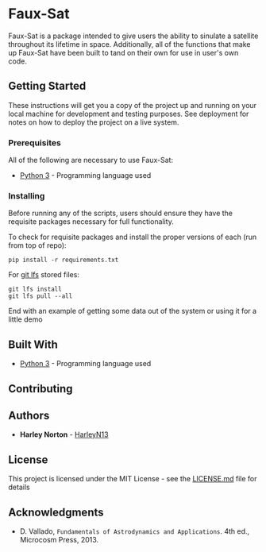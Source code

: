 # Faux-Sat

Faux-Sat is a package intended to give users the ability to sinulate a satellite throughout its lifetime in space. Additionally, all of the functions that make up Faux-Sat have been built to tand on their own for use in user's own code.

## Getting Started

These instructions will get you a copy of the project up and running on your local machine for development and testing purposes. See deployment for notes on how to deploy the project on a live system.

### Prerequisites

All of the following are necessary to use Faux-Sat:

* [Python 3](https://www.python.org/downloads/) - Programming language used


### Installing

Before running any of the scripts, users should ensure they have the requisite packages necessary for full functionality. 

To check for requisite packages and install the proper versions of each (run from top of repo):

```
pip install -r requirements.txt
```

For [git lfs](https://git-lfs.github.com/) stored files:

```
git lfs install
git lfs pull --all
```

End with an example of getting some data out of the system or using it for a little demo

## Built With

* [Python 3](https://www.python.org/) - Programming language used

## Contributing



## Authors

* **Harley Norton** - [HarleyN13](https://github.com/HarleyN13)

## License

This project is licensed under the MIT License - see the [LICENSE.md](LICENSE.md) file for details

## Acknowledgments

* D. Vallado, `Fundamentals of Astrodynamics and Applications`. 4th ed., Microcosm Press, 2013.
